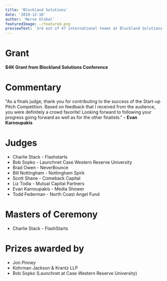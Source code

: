 ```yaml
---
title: 'Blockland Solutions'
date: '2019-12-10'
author: 'Nerve Global'
featuredImage: ./featured.png
previewText: '3rd out of 47 international teams at Blockland Solutions Conference Pitch Competition.'
---
```


# Grant

**\$4K Grant from Blockland Solutions Conference**

# Commentary

"As a finals judge, thank you for contributing to the success of the Start-up Pitch Competition. Based on feedback that I received from the audience, you were definitely a crowd favorite! Looking forward to following your progress going forward as well as for the other finalists." **- Evan Karnoupakis**

# Judges

- Charlie Stack - Flashstarts
- Bob Sopko - Launchnet Case Western Reserve University
- Brad Owen - NeverBounce
- Bill Nottingham - Nottingham Spirk
- Scott Shane - Comeback Capital
- Liz Todia - Mutual Capital Partners
- Evan Karnoupakis - Media Shower
- Todd Federman - North Coast Angel Fund

# Masters of Ceremony

- Charlie Stack - FlashStarts

# Prizes awarded by

- Jon Pinney
- Kohrman Jackson & Krantz LLP
- Bob Sopko (Launchnet at Case Western Reserve University)
